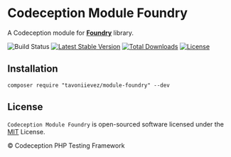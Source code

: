 # Codeception Module Foundry

A Codeception module for [**Foundry**](https://github.com/zenstruck/foundry) library.

![Build Status](https://github.com/TavoNiievez/module-foundry/workflows/CI/badge.svg)
[![Latest Stable Version](https://poser.pugx.org/tavoniievez/module-foundry/v/stable)](https://github.com/TavoNiievez/module-foundry/releases)
[![Total Downloads](https://poser.pugx.org/tavoniievez/module-foundry/downloads)](https://packagist.org/packages/tavoniievez/module-foundry)
[![License](https://poser.pugx.org/tavoniievez/module-foundry/license)](/LICENSE)

## Installation

```
composer require "tavoniievez/module-foundry" --dev
```

## License

`Codeception Module Foundry` is open-sourced software licensed under the [MIT](/LICENSE) License.

© Codeception PHP Testing Framework